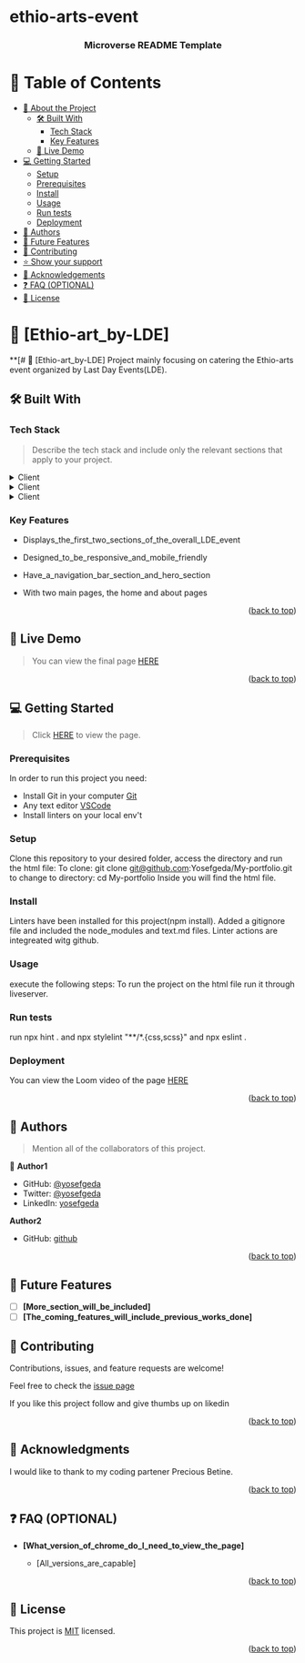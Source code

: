 # ethio-arts-event
<a name="readme-top"></a>



<div align="center">
  <!-- You are encouraged to replace this logo with your own! Otherwise you can also remove it. -->
  
  <h3><b>Microverse README Template</b></h3>

</div>

<!-- TABLE OF CONTENTS -->

# 📗 Table of Contents

- [📖 About the Project](#about-project)
  - [🛠 Built With](#built-with)
    - [Tech Stack](#tech-stack)
    - [Key Features](#key-features)
  - [🚀 Live Demo](#live-demo)
- [💻 Getting Started](#getting-started)
  - [Setup](#setup)
  - [Prerequisites](#prerequisites)
  - [Install](#install)
  - [Usage](#usage)
  - [Run tests](#run-tests)
  - [Deployment](#triangular_flag_on_post-deployment)
- [👥 Authors](#authors)
- [🔭 Future Features](#future-features)
- [🤝 Contributing](#contributing)
- [⭐️ Show your support](#support)
- [🙏 Acknowledgements](#acknowledgements)
- [❓ FAQ (OPTIONAL)](#faq)
- [📝 License](#license)
<!-- PROJECT DESCRIPTION -->

# 📖 [Ethio-art_by-LDE] <a name="about-project"></a>


**[# 📖 [Ethio-art_by-LDE]  Project mainly focusing on catering the Ethio-arts event organized by Last Day Events(LDE).  

## 🛠 Built With <a name="built-with"></a>

### Tech Stack <a name="tech-stack"></a>

> Describe the tech stack and include only the relevant sections that apply to your project.

<details>
  <summary>Client</summary>
  <ul>
    <li>HTML5</li>
  </ul>
</details>
<details>
  <summary>Client</summary>
  <ul>
    <li>CSS3</li>
  </ul>
</details>
<details>
  <summary>Client</summary>
  <ul>
    <li>Java-Script</li>
  </ul>
</details>


<!-- Features -->

### Key Features <a name="key-features"></a>

- Displays_the_first_two_sections_of_the_overall_LDE_event

- Designed_to_be_responsive_and_mobile_friendly
- Have_a_navigation_bar_section_and_hero_section
- With two main pages, the home and about pages

<p align="right">(<a href="#readme-top">back to top</a>)</p>

<!-- LIVE DEMO -->
## 🚀 Live Demo <a name="live-demo"></a>

>You can view the final page 
<a href="https://yosefgeda.github.io/My-Portfolio/">HERE</a>

<p align="right">(<a href="#readme-top">back to top</a>)</p>



<!-- GETTING STARTED -->
## 💻 Getting Started <a name="getting-started"></a>

> Click <a href="https://yosefgeda.github.io/My-Portfolio/">HERE</a> to view the page.
 


### Prerequisites

In order to run this project you need:
- Install Git in your computer [Git](https://git-scm.com/downloads)
- Any text editor [VSCode](https://code.visualstudio.com/download) 
- Install linters on your local env't
 


### Setup

Clone this repository to your desired folder, access the directory and run the html file: 
To clone: git clone git@github.com:Yosefgeda/My-portfolio.git
to change to directory: cd My-portfolio
Inside you will find the html file.




### Install

Linters have been installed for this project(npm install).
Added a gitignore file and included the node_modules and text.md files.
Linter actions are integreated witg github.



### Usage
execute the following steps:
To run the project on the html file run it through liveserver.



### Run tests
 run npx hint . 
 and npx stylelint "**/*.{css,scss}"
 and npx eslint .




### Deployment
You can view the Loom video of the page 
<a href="https://www.loom.com/share/dfb599ec605b4dd285c94845543bd873">HERE</a>





<p align="right">(<a href="#readme-top">back to top</a>)</p>

<!-- AUTHORS -->

## 👥 Authors <a name="authors"></a>

> Mention all of the collaborators of this project.

👤 **Author1**

- GitHub: [@yosefgeda](https://github.com/yosefgeda)
- Twitter: [@yosefgeda](https://twitter.com/yosegeda)
- LinkedIn: [yosefgeda](https://linkedin.com/in/yosefgeda)

 **Author2**
- GitHub: [github](https://github.com/alexiscyber14)



<p align="right">(<a href="#readme-top">back to top</a>)</p>

<!-- FUTURE FEATURES -->

## 🔭 Future Features <a name="future-features"></a>

- [ ] **[More_section_will_be_included]**
- [ ] **[The_coming_features_will_include_previous_works_done]**

<!-- CONTRIBUTING -->
## 🤝 Contributing <a name="contributing"></a>

Contributions, issues, and feature requests are welcome!

Feel free to check the [issue page](https://github.com/Yosefgeda/My-portfolio/issues)

<!-- SUPPORT -->

If you like this project follow and give thumbs up on likedin

<p align="right">(<a href="#readme-top">back to top</a>)</p>


<!-- ACKNOWLEDGEMENTS -->

## 🙏 Acknowledgments <a name="acknowledgements"></a>

I would like to thank to my coding partener Precious Betine.

<p align="right">(<a href="#readme-top">back to top</a>)</p>

<!-- FAQ (optional) -->

## ❓ FAQ (OPTIONAL) <a name="faq"></a>


- **[What_version_of_chrome_do_I_need_to_view_the_page]**

  - [All_versions_are_capable]


<p align="right">(<a href="#readme-top">back to top</a>)</p>

## 📝 License <a name="license"></a>

This project is [MIT](https://choosealicense.com/licenses/mit/) licensed.

<p align="right">(<a href="#readme-top">back to top</a>)</p>


